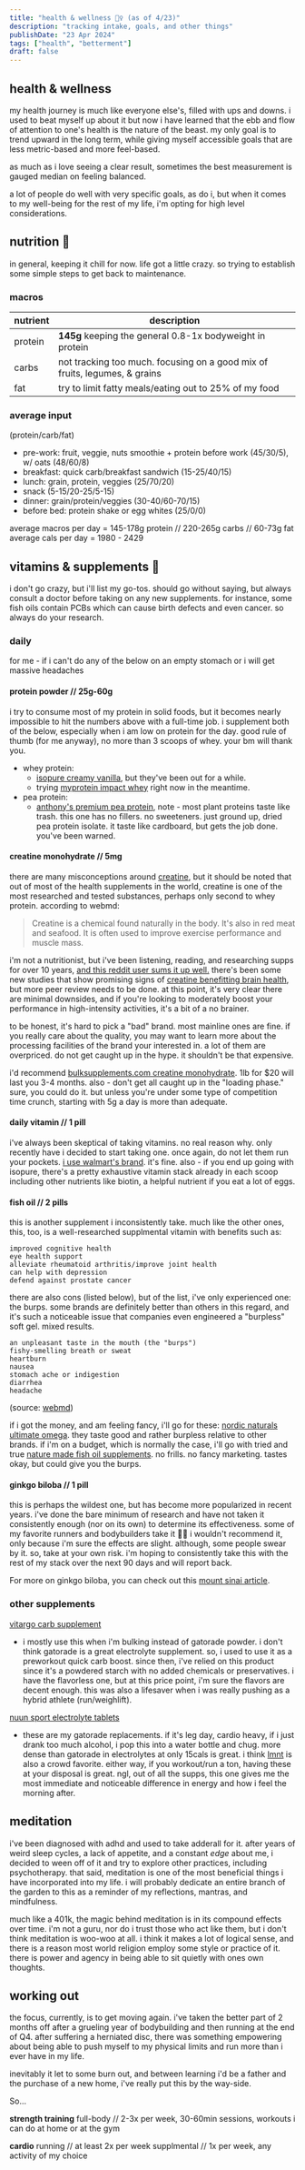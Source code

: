```yaml
---
title: "health & wellness 🧘‍♀️ (as of 4/23)"
description: "tracking intake, goals, and other things"
publishDate: "23 Apr 2024"
tags: ["health", "betterment"]
draft: false
---
```


## health & wellness
my health journey is much like everyone else's, filled with ups and downs. i used to beat myself up about it but now i have learned that the ebb and flow of attention to one's health is the nature of the beast. my only goal is to trend upward in the long term, while giving myself accessible goals that are less metric-based and more feel-based.

as much as i love seeing a clear result, sometimes the best measurement is gauged median on feeling balanced. 

a lot of people do well with very specific goals, as do i, but when it comes to my well-being for the rest of my life, i'm opting for high level considerations.

## nutrition 🍩
in general, keeping it chill for now. life got a little crazy. so trying to establish some simple steps to get back to maintenance.

### macros
| nutrient | description                                                               |
| ------ | ------------------------------------------------------------------------- |
| protein   | **145g** keeping the general 0.8-1x bodyweight in protein |
| carbs | not tracking too much. focusing on a good mix of fruits, legumes, & grains    |
| fat    | try to limit fatty meals/eating out to 25% of my food                        |

### average input
(protein/carb/fat)
- pre-work: fruit, veggie, nuts smoothie + protein before work (45/30/5), w/ oats (48/60/8) 
- breakfast: quick carb/breakfast sandwich (15-25/40/15)
- lunch: grain, protein, veggies (25/70/20)
- snack (5-15/20-25/5-15)
- dinner: grain/protein/veggies (30-40/60-70/15)
- before bed: protein shake or egg whites (25/0/0)

average macros per day = 145-178g protein // 220-265g carbs // 60-73g fat
average cals per day = 1980 - 2429 

## vitamins & supplements 💊
i don't go crazy, but i'll list my go-tos. should go without saying, but always consult a doctor before taking on any new supplements. for instance, some fish oils contain PCBs which can cause birth defects and even cancer. so always do your research. 
### daily

for me - if i can't do any of the below on an empty stomach or i will get massive headaches
#### protein powder // 25g-60g

i try to consume most of my protein in solid foods, but it becomes nearly impossible to hit the numbers above with a full-time job. i supplement both of the below, especially when i am low on protein for the day. good rule of thumb (for me anyway), no more than 3 scoops of whey. your bm will thank you. 
- whey protein: 
    - [isopure creamy vanilla](https://amzn.to/44bi7sA), but they've been out for a while. 
    - trying [myprotein impact whey](https://amzn.to/3Jx0xWn) right now in the meantime.
- pea protein:
    - [anthony's premium pea protein](https://amzn.to/3Uvzjpo), note - most plant proteins taste like trash. this one has no fillers. no sweeteners. just ground up, dried pea protein isolate. it taste like cardboard, but gets the job done. you've been warned.

#### creatine monohydrate // 5mg

there are many misconceptions around [creatine](https://www.webmd.com/vitamins/ai/ingredientmono-873/creatine), but it should be noted that out of most of the health supplements in the world, creatine is one of the most researched and tested substances, perhaps only second to whey protein. according to webmd:
>Creatine is a chemical found naturally in the body. It's also in red meat and seafood. It is often used to improve exercise performance and muscle mass.

i'm not a nutritionist, but i've been listening, reading, and researching supps for over 10 years, [and this reddit user sums it up well.](https://www.reddit.com/r/nutrition/comments/y2vzqc/comment/is6gioc/?utm_source=share&utm_medium=web3x&utm_name=web3xcss&utm_term=1&utm_content=share_button) there's been some new studies that show promising signs of [creatine benefitting brain health](https://www.ncbi.nlm.nih.gov/pmc/articles/PMC8912287/), but more peer review needs to be done. at this point, it's very clear there are minimal downsides, and if you're looking to moderately boost your performance in high-intensity activities, it's a bit of a no brainer.

to be honest, it's hard to pick a "bad" brand. most mainline ones are fine. if you really care about the quality, you may want to learn more about the processing facilities of the brand your interested in. a lot of them are overpriced. do not get caught up in the hype. it shouldn't be that expensive. 

i'd recommend [bulksupplements.com creatine monohydrate](https://amzn.to/4aOSsbu). 1lb for $20 will last you 3-4 months. also - don't get all caught up in the "loading phase." sure, you could do it. but unless you're under some type of competition time crunch, starting with 5g a day is more than adequate.

#### daily vitamin // 1 pill

i've always been skeptical of taking vitamins. no real reason why. only recently have i decided to start taking one. once again, do not let them run your pockets. [i use walmart's brand](https://amzn.to/4bqP7Q7). it's fine. also - if you end up going with isopure, there's a pretty exhaustive vitamin stack already in each scoop including other nutrients like biotin, a helpful nutrient if you eat a lot of eggs.

#### fish oil // 2 pills

this is another supplement i inconsistently take. much like the other ones, this, too, is a well-researched supplmental vitamin with benefits such as: 
```
improved cognitive health
eye health support
alleviate rheumatoid arthritis/improve joint health
can help with depression
defend against prostate cancer
```
there are also cons (listed below), but of the list, i've only experienced one: the burps. some brands are definitely better than others in this regard, and it's such a noticeable issue that companies even engineered a "burpless" soft gel. mixed results.
```    
an unpleasant taste in the mouth (the "burps")
fishy-smelling breath or sweat
heartburn
nausea
stomach ache or indigestion
diarrhea
headache
```
(source: [webmd](https://www.webmd.com/diet/health-benefits-fish-oil))

if i got the money, and am feeling fancy, i'll go for these: [nordic naturals ultimate omega](https://amzn.to/4b3ckHy). they taste good and rather burpless relative to other brands. if i'm on a budget, which is normally the case, i'll go with tried and true [nature made fish oil supplements](https://amzn.to/3UupuYG). no frills. no fancy marketing. tastes okay, but could give you the burps.

#### ginkgo biloba // 1 pill

this is perhaps the wildest one, but has become more popularized in recent years. i've done the bare minimum of research and have not taken it consistently enough (nor on its own) to determine its effectiveness. some of my favorite runners and bodybuilders take it 🤷‍♂️ i wouldn't recommend it, only because i'm sure the effects are slight. although, some people swear by it. so, take at your own risk. i'm hoping to consistently take this with the rest of my stack over the next 90 days and will report back.

For more on ginkgo biloba, you can check out this [mount sinai article](https://www.mountsinai.org/health-library/herb/ginkgo-biloba).

### other supplements
[vitargo carb supplement](https://amzn.to/3wcTfny)

- i mostly use this when i'm bulking instead of gatorade powder. i don't think gatorade is a great electrolyte supplement. so, i used to use it as a preworkout quick carb boost. since then, i've relied on this product since it's a powdered starch with no added chemicals or preservatives. i have the flavorless one, but at this price point, i'm sure the flavors are decent enough. this was also a lifesaver when i was really pushing as a hybrid athlete (run/weighlift).

[nuun sport electrolyte tablets](https://amzn.to/4b7EjWH)

- these are my gatorade replacements. if it's leg day, cardio heavy, if i just drank too much alcohol, i pop this into a water bottle and chug. more dense than gatorade in electrolytes at only 15cals is great. i think [lmnt](https://amzn.to/4dcbNF7) is also a crowd favorite. either way, if you workout/run a ton, having these at your disposal is great. ngl, out of all the supps, this one gives me the most immediate and noticeable difference in energy and how i feel the morning after.

## meditation

i've been diagnosed with adhd and used to take adderall for it. after years of weird sleep cycles, a lack of appetite, and a constant _edge_ about me, i decided to ween off of it and try to explore other practices, including psychotherapy. that said, meditation is one of the most beneficial things i have incorporated into my life. i will probably dedicate an entire branch of the garden to this as a reminder of my reflections, mantras, and mindfulness. 

much like a 401k, the magic behind meditation is in its compound effects over time. i'm not a guru, nor do i trust those who act like them, but i don't think meditation is woo-woo at all. i think it makes a lot of logical sense, and there is a reason most world religion employ some style or practice of it. there is power and agency in being able to sit quietly with ones own thoughts.

## working out

the focus, currently, is to get moving again. i've taken the better part of 2 months off after a grueling year of bodybuilding and then running at the end of Q4. after suffering a herniated disc, there was something empowering about being able to push myself to my physical limits and run more than i ever have in my life.

inevitably it let to some burn out, and between learning i'd be a father and the purchase of a new home, i've really put this by the way-side. 

So...

**strength training**
full-body // 2-3x per week, 30-60min sessions, workouts i can do at home or at the gym

**cardio**
running // at least 2x per week
supplmental // 1x per week, any activity of my choice